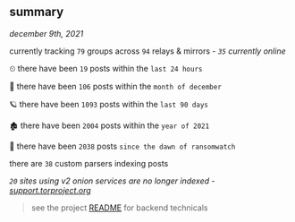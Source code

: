 
## summary
_december 9th, 2021_

currently tracking `79` groups across `94` relays & mirrors - _`35` currently online_

⏲ there have been `19` posts within the `last 24 hours`

🦈 there have been `106` posts within the `month of december`

🪐 there have been `1093` posts within the `last 90 days`

🏚 there have been `2004` posts within the `year of 2021`

🦕 there have been `2038` posts `since the dawn of ransomwatch`

there are `38` custom parsers indexing posts

_`20` sites using v2 onion services are no longer indexed - [support.torproject.org](https://support.torproject.org/onionservices/v2-deprecation/)_

> see the project [README](https://github.com/thetanz/ransomwatch#ransomwatch--) for backend technicals
